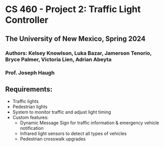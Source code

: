 # CS 460 - Project 2: Traffic Light Controller
## The University of New Mexico, Spring 2024
### **Authors**: Kelsey Knowlson, Luka Bazar, Jamerson Tenorio, Bryce Palmer, Victoria Lien, Adrian Abeyta
### Prof. Joseph Haugh

## Requirements:
- Traffic lights
- Pedestrian lights
- System to monitor traffic and adjust light timing
- Custom features:
  - Dynamic Message Sign for traffic information & emergency vehicle notification
  - Infrared light sensors to detect all types of vehicles
  - Pedestrian crosswalk upgrades